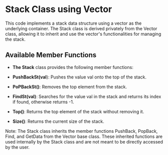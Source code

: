 # Stack Class using Vector

This code implements a stack data structure using a vector as the underlying container. The Stack class is derived privately from the Vector class, allowing it to inherit and use the vector's functionalities for managing the stack.

 ## Available Member Functions
* **The Stack** class provides the following member functions:

* **PushBackSt(val**): Pushes the value val onto the top of the stack.

* **PoPBackSt()**: Removes the top element from the stack.

* **FindSt(val)**: Searches for the value val in the stack and returns its index if found, otherwise returns -1.

* **Top()**: Returns the top element of the stack without removing it.

* **Size()**: Returns the current size of the stack.


Note: The Stack class inherits the member functions PushBack, PopBack, Find, and GetData from the Vector base class. These inherited functions are used internally by the Stack class and are not meant to be directly accessed by the user.
